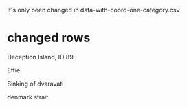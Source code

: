 It's only been changed in data-with-coord-one-category.csv

# changed rows

Deception Island, ID 89

Effie

Sinking of dvaravati

denmark strait